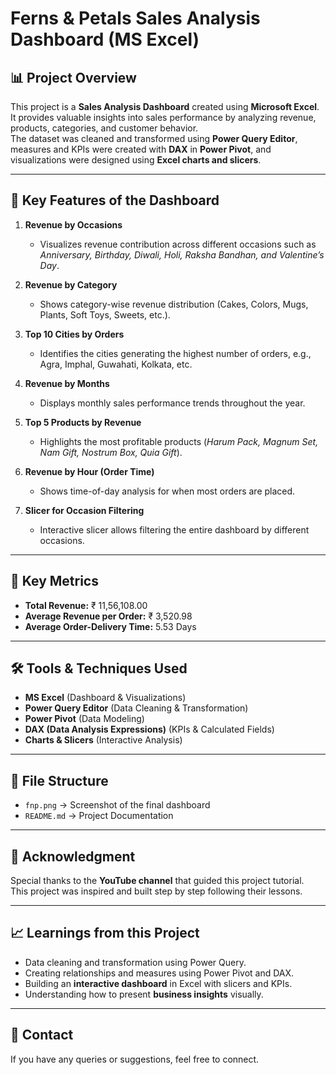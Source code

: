 # Ferns & Petals Sales Analysis Dashboard (MS Excel)

## 📊 Project Overview
This project is a **Sales Analysis Dashboard** created using **Microsoft Excel**.  
It provides valuable insights into sales performance by analyzing revenue, products, categories, and customer behavior.  
The dataset was cleaned and transformed using **Power Query Editor**, measures and KPIs were created with **DAX** in **Power Pivot**, and visualizations were designed using **Excel charts and slicers**.

---

## 🚀 Key Features of the Dashboard
1. **Revenue by Occasions**  
   - Visualizes revenue contribution across different occasions such as *Anniversary, Birthday, Diwali, Holi, Raksha Bandhan, and Valentine’s Day*.

2. **Revenue by Category**  
   - Shows category-wise revenue distribution (Cakes, Colors, Mugs, Plants, Soft Toys, Sweets, etc.).

3. **Top 10 Cities by Orders**  
   - Identifies the cities generating the highest number of orders, e.g., Agra, Imphal, Guwahati, Kolkata, etc.

4. **Revenue by Months**  
   - Displays monthly sales performance trends throughout the year.

5. **Top 5 Products by Revenue**  
   - Highlights the most profitable products (*Harum Pack, Magnum Set, Nam Gift, Nostrum Box, Quia Gift*).

6. **Revenue by Hour (Order Time)**  
   - Shows time-of-day analysis for when most orders are placed.

7. **Slicer for Occasion Filtering**  
   - Interactive slicer allows filtering the entire dashboard by different occasions.

---

## 📌 Key Metrics
- **Total Revenue:** ₹ 11,56,108.00  
- **Average Revenue per Order:** ₹ 3,520.98  
- **Average Order-Delivery Time:** 5.53 Days  

---

## 🛠 Tools & Techniques Used
- **MS Excel** (Dashboard & Visualizations)
- **Power Query Editor** (Data Cleaning & Transformation)
- **Power Pivot** (Data Modeling)
- **DAX (Data Analysis Expressions)** (KPIs & Calculated Fields)
- **Charts & Slicers** (Interactive Analysis)

---

## 📂 File Structure
- `fnp.png` → Screenshot of the final dashboard     
- `README.md` → Project Documentation  

---

## 🙏 Acknowledgment
Special thanks to the **YouTube channel** that guided this project tutorial.  
This project was inspired and built step by step following their lessons.  

---

## 📈 Learnings from this Project
- Data cleaning and transformation using Power Query.  
- Creating relationships and measures using Power Pivot and DAX.  
- Building an **interactive dashboard** in Excel with slicers and KPIs.  
- Understanding how to present **business insights** visually.  

---

## 📧 Contact
If you have any queries or suggestions, feel free to connect.  
